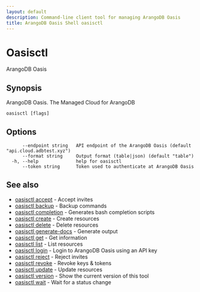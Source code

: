 ```yaml
---
layout: default
description: Command-line client tool for managing ArangoDB Oasis
title: ArangoDB Oasis Shell oasisctl
---
```

# Oasisctl

ArangoDB Oasis

## Synopsis

ArangoDB Oasis. The Managed Cloud for ArangoDB

```
oasisctl [flags]
```

## Options

```
      --endpoint string   API endpoint of the ArangoDB Oasis (default "api.cloud.adbtest.xyz")
      --format string     Output format (table|json) (default "table")
  -h, --help              help for oasisctl
      --token string      Token used to authenticate at ArangoDB Oasis
```

## See also

* [oasisctl accept](oasisctl-accept.html)	 - Accept invites
* [oasisctl backup](oasisctl-backup.html)	 - Backup commands
* [oasisctl completion](oasisctl-completion.html)	 - Generates bash completion scripts
* [oasisctl create](oasisctl-create.html)	 - Create resources
* [oasisctl delete](oasisctl-delete.html)	 - Delete resources
* [oasisctl generate-docs](oasisctl-generate-docs.html)	 - Generate output
* [oasisctl get](oasisctl-get.html)	 - Get information
* [oasisctl list](oasisctl-list.html)	 - List resources
* [oasisctl login](oasisctl-login.html)	 - Login to ArangoDB Oasis using an API key
* [oasisctl reject](oasisctl-reject.html)	 - Reject invites
* [oasisctl revoke](oasisctl-revoke.html)	 - Revoke keys & tokens
* [oasisctl update](oasisctl-update.html)	 - Update resources
* [oasisctl version](oasisctl-version.html)	 - Show the current version of this tool
* [oasisctl wait](oasisctl-wait.html)	 - Wait for a status change


